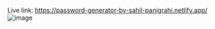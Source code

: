 Live link: https://password-generator-by-sahil-panigrahi.netlify.app/
![image](https://github.com/SahilPanigrahi/Password-Generator/assets/119133054/77a92da7-d436-4d63-bbb1-a0e5889eed9b)

